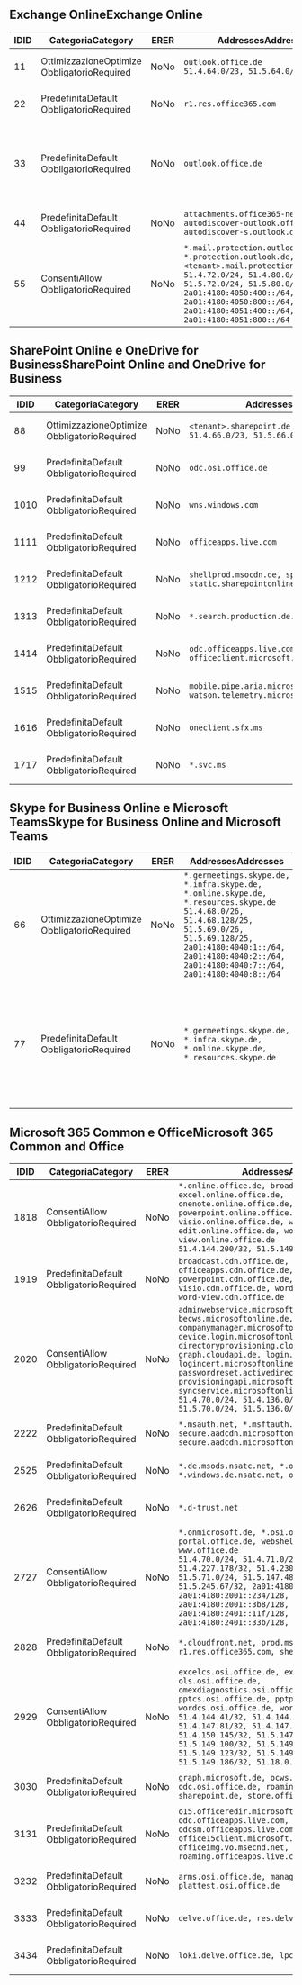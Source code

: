 <!--THIS FILE IS AUTOMATICALLY GENERATED. MANUAL CHANGES WILL BE OVERWRITTEN.-->
<!--Please contact the Office 365 Endpoints team with any questions.-->
<!--Germany endpoints version 2019062800-->
<!--File generated 2019-06-28 11:00:15.7010-->

## <a name="exchange-online"></a><span data-ttu-id="4cbbe-101">Exchange Online</span><span class="sxs-lookup"><span data-stu-id="4cbbe-101">Exchange Online</span></span>

<span data-ttu-id="4cbbe-102">ID</span><span class="sxs-lookup"><span data-stu-id="4cbbe-102">ID</span></span> | <span data-ttu-id="4cbbe-103">Categoria</span><span class="sxs-lookup"><span data-stu-id="4cbbe-103">Category</span></span> | <span data-ttu-id="4cbbe-104">ER</span><span class="sxs-lookup"><span data-stu-id="4cbbe-104">ER</span></span> | <span data-ttu-id="4cbbe-105">Addresses</span><span class="sxs-lookup"><span data-stu-id="4cbbe-105">Addresses</span></span> | <span data-ttu-id="4cbbe-106">Porte</span><span class="sxs-lookup"><span data-stu-id="4cbbe-106">Ports</span></span>
-- | -------------------- | -- | ------------------------------------------------------------------------------------------------------------------------------------------------------------------------------------------------------------------------------------------------------------ | -------------------------------
<span data-ttu-id="4cbbe-107">1</span><span class="sxs-lookup"><span data-stu-id="4cbbe-107">1</span></span> | <span data-ttu-id="4cbbe-108">Ottimizzazione</span><span class="sxs-lookup"><span data-stu-id="4cbbe-108">Optimize</span></span><BR><span data-ttu-id="4cbbe-109">Obbligatorio</span><span class="sxs-lookup"><span data-stu-id="4cbbe-109">Required</span></span> | <span data-ttu-id="4cbbe-110">No</span><span class="sxs-lookup"><span data-stu-id="4cbbe-110">No</span></span> | `outlook.office.de`<BR>`51.4.64.0/23, 51.5.64.0/23` | <span data-ttu-id="4cbbe-111">**TCP:** 443, 80</span><span class="sxs-lookup"><span data-stu-id="4cbbe-111">**TCP:** 443, 80</span></span>
<span data-ttu-id="4cbbe-112">2</span><span class="sxs-lookup"><span data-stu-id="4cbbe-112">2</span></span> | <span data-ttu-id="4cbbe-113">Predefinita</span><span class="sxs-lookup"><span data-stu-id="4cbbe-113">Default</span></span><BR><span data-ttu-id="4cbbe-114">Obbligatorio</span><span class="sxs-lookup"><span data-stu-id="4cbbe-114">Required</span></span> | <span data-ttu-id="4cbbe-115">No</span><span class="sxs-lookup"><span data-stu-id="4cbbe-115">No</span></span> | `r1.res.office365.com` | <span data-ttu-id="4cbbe-116">**TCP:** 443, 80</span><span class="sxs-lookup"><span data-stu-id="4cbbe-116">**TCP:** 443, 80</span></span>
<span data-ttu-id="4cbbe-117">3</span><span class="sxs-lookup"><span data-stu-id="4cbbe-117">3</span></span> | <span data-ttu-id="4cbbe-118">Predefinita</span><span class="sxs-lookup"><span data-stu-id="4cbbe-118">Default</span></span><BR><span data-ttu-id="4cbbe-119">Obbligatorio</span><span class="sxs-lookup"><span data-stu-id="4cbbe-119">Required</span></span> | <span data-ttu-id="4cbbe-120">No</span><span class="sxs-lookup"><span data-stu-id="4cbbe-120">No</span></span> | `outlook.office.de` | <span data-ttu-id="4cbbe-121">**TCP:** 143, 25, 587, 993, 995</span><span class="sxs-lookup"><span data-stu-id="4cbbe-121">**TCP:** 143, 25, 587, 993, 995</span></span>
<span data-ttu-id="4cbbe-122">4</span><span class="sxs-lookup"><span data-stu-id="4cbbe-122">4</span></span> | <span data-ttu-id="4cbbe-123">Predefinita</span><span class="sxs-lookup"><span data-stu-id="4cbbe-123">Default</span></span><BR><span data-ttu-id="4cbbe-124">Obbligatorio</span><span class="sxs-lookup"><span data-stu-id="4cbbe-124">Required</span></span> | <span data-ttu-id="4cbbe-125">No</span><span class="sxs-lookup"><span data-stu-id="4cbbe-125">No</span></span> | `attachments.office365-net.de, autodiscover-outlook.office.de, autodiscover-s.outlook.de` | <span data-ttu-id="4cbbe-126">**TCP:** 443, 80</span><span class="sxs-lookup"><span data-stu-id="4cbbe-126">**TCP:** 443, 80</span></span>
<span data-ttu-id="4cbbe-127">5</span><span class="sxs-lookup"><span data-stu-id="4cbbe-127">5</span></span> | <span data-ttu-id="4cbbe-128">Consenti</span><span class="sxs-lookup"><span data-stu-id="4cbbe-128">Allow</span></span><BR><span data-ttu-id="4cbbe-129">Obbligatorio</span><span class="sxs-lookup"><span data-stu-id="4cbbe-129">Required</span></span> | <span data-ttu-id="4cbbe-130">No</span><span class="sxs-lookup"><span data-stu-id="4cbbe-130">No</span></span> | `*.mail.protection.outlook.de, *.protection.outlook.de, <tenant>.mail.protection.outlook.de`<BR>`51.4.72.0/24, 51.4.80.0/27, 51.5.72.0/24, 51.5.80.0/27, 2a01:4180:4050:400::/64, 2a01:4180:4050:800::/64, 2a01:4180:4051:400::/64, 2a01:4180:4051:800::/64` | <span data-ttu-id="4cbbe-131">**TCP:** 25, 443</span><span class="sxs-lookup"><span data-stu-id="4cbbe-131">**TCP:** 25, 443</span></span>

## <a name="sharepoint-online-and-onedrive-for-business"></a><span data-ttu-id="4cbbe-132">SharePoint Online e OneDrive for Business</span><span class="sxs-lookup"><span data-stu-id="4cbbe-132">SharePoint Online and OneDrive for Business</span></span>

<span data-ttu-id="4cbbe-133">ID</span><span class="sxs-lookup"><span data-stu-id="4cbbe-133">ID</span></span> | <span data-ttu-id="4cbbe-134">Categoria</span><span class="sxs-lookup"><span data-stu-id="4cbbe-134">Category</span></span> | <span data-ttu-id="4cbbe-135">ER</span><span class="sxs-lookup"><span data-stu-id="4cbbe-135">ER</span></span> | <span data-ttu-id="4cbbe-136">Addresses</span><span class="sxs-lookup"><span data-stu-id="4cbbe-136">Addresses</span></span> | <span data-ttu-id="4cbbe-137">Porte</span><span class="sxs-lookup"><span data-stu-id="4cbbe-137">Ports</span></span>
-- | -------------------- | -- | ------------------------------------------------------------------------------ | ----------------
<span data-ttu-id="4cbbe-138">8</span><span class="sxs-lookup"><span data-stu-id="4cbbe-138">8</span></span> | <span data-ttu-id="4cbbe-139">Ottimizzazione</span><span class="sxs-lookup"><span data-stu-id="4cbbe-139">Optimize</span></span><BR><span data-ttu-id="4cbbe-140">Obbligatorio</span><span class="sxs-lookup"><span data-stu-id="4cbbe-140">Required</span></span> | <span data-ttu-id="4cbbe-141">No</span><span class="sxs-lookup"><span data-stu-id="4cbbe-141">No</span></span> | `<tenant>.sharepoint.de`<BR>`51.4.66.0/23, 51.5.66.0/23` | <span data-ttu-id="4cbbe-142">**TCP:** 443, 80</span><span class="sxs-lookup"><span data-stu-id="4cbbe-142">**TCP:** 443, 80</span></span>
<span data-ttu-id="4cbbe-143">9</span><span class="sxs-lookup"><span data-stu-id="4cbbe-143">9</span></span> | <span data-ttu-id="4cbbe-144">Predefinita</span><span class="sxs-lookup"><span data-stu-id="4cbbe-144">Default</span></span><BR><span data-ttu-id="4cbbe-145">Obbligatorio</span><span class="sxs-lookup"><span data-stu-id="4cbbe-145">Required</span></span> | <span data-ttu-id="4cbbe-146">No</span><span class="sxs-lookup"><span data-stu-id="4cbbe-146">No</span></span> | `odc.osi.office.de` | <span data-ttu-id="4cbbe-147">**TCP:** 443, 80</span><span class="sxs-lookup"><span data-stu-id="4cbbe-147">**TCP:** 443, 80</span></span>
<span data-ttu-id="4cbbe-148">10</span><span class="sxs-lookup"><span data-stu-id="4cbbe-148">10</span></span> | <span data-ttu-id="4cbbe-149">Predefinita</span><span class="sxs-lookup"><span data-stu-id="4cbbe-149">Default</span></span><BR><span data-ttu-id="4cbbe-150">Obbligatorio</span><span class="sxs-lookup"><span data-stu-id="4cbbe-150">Required</span></span> | <span data-ttu-id="4cbbe-151">No</span><span class="sxs-lookup"><span data-stu-id="4cbbe-151">No</span></span> | `wns.windows.com` | <span data-ttu-id="4cbbe-152">**TCP:** 443, 80</span><span class="sxs-lookup"><span data-stu-id="4cbbe-152">**TCP:** 443, 80</span></span>
<span data-ttu-id="4cbbe-153">11</span><span class="sxs-lookup"><span data-stu-id="4cbbe-153">11</span></span> | <span data-ttu-id="4cbbe-154">Predefinita</span><span class="sxs-lookup"><span data-stu-id="4cbbe-154">Default</span></span><BR><span data-ttu-id="4cbbe-155">Obbligatorio</span><span class="sxs-lookup"><span data-stu-id="4cbbe-155">Required</span></span> | <span data-ttu-id="4cbbe-156">No</span><span class="sxs-lookup"><span data-stu-id="4cbbe-156">No</span></span> | `officeapps.live.com` | <span data-ttu-id="4cbbe-157">**TCP:** 443, 80</span><span class="sxs-lookup"><span data-stu-id="4cbbe-157">**TCP:** 443, 80</span></span>
<span data-ttu-id="4cbbe-158">12</span><span class="sxs-lookup"><span data-stu-id="4cbbe-158">12</span></span> | <span data-ttu-id="4cbbe-159">Predefinita</span><span class="sxs-lookup"><span data-stu-id="4cbbe-159">Default</span></span><BR><span data-ttu-id="4cbbe-160">Obbligatorio</span><span class="sxs-lookup"><span data-stu-id="4cbbe-160">Required</span></span> | <span data-ttu-id="4cbbe-161">No</span><span class="sxs-lookup"><span data-stu-id="4cbbe-161">No</span></span> | `shellprod.msocdn.de, spoprod-a.akamaihd.net, static.sharepointonline.com` | <span data-ttu-id="4cbbe-162">**TCP:** 443, 80</span><span class="sxs-lookup"><span data-stu-id="4cbbe-162">**TCP:** 443, 80</span></span>
<span data-ttu-id="4cbbe-163">13</span><span class="sxs-lookup"><span data-stu-id="4cbbe-163">13</span></span> | <span data-ttu-id="4cbbe-164">Predefinita</span><span class="sxs-lookup"><span data-stu-id="4cbbe-164">Default</span></span><BR><span data-ttu-id="4cbbe-165">Obbligatorio</span><span class="sxs-lookup"><span data-stu-id="4cbbe-165">Required</span></span> | <span data-ttu-id="4cbbe-166">No</span><span class="sxs-lookup"><span data-stu-id="4cbbe-166">No</span></span> | `*.search.production.de.azuretrafficmanager.de` | <span data-ttu-id="4cbbe-167">**TCP:** 443</span><span class="sxs-lookup"><span data-stu-id="4cbbe-167">**TCP:** 443</span></span>
<span data-ttu-id="4cbbe-168">14</span><span class="sxs-lookup"><span data-stu-id="4cbbe-168">14</span></span> | <span data-ttu-id="4cbbe-169">Predefinita</span><span class="sxs-lookup"><span data-stu-id="4cbbe-169">Default</span></span><BR><span data-ttu-id="4cbbe-170">Obbligatorio</span><span class="sxs-lookup"><span data-stu-id="4cbbe-170">Required</span></span> | <span data-ttu-id="4cbbe-171">No</span><span class="sxs-lookup"><span data-stu-id="4cbbe-171">No</span></span> | `odc.officeapps.live.com, officeclient.microsoft.com` | <span data-ttu-id="4cbbe-172">**TCP:** 443, 80</span><span class="sxs-lookup"><span data-stu-id="4cbbe-172">**TCP:** 443, 80</span></span>
<span data-ttu-id="4cbbe-173">15</span><span class="sxs-lookup"><span data-stu-id="4cbbe-173">15</span></span> | <span data-ttu-id="4cbbe-174">Predefinita</span><span class="sxs-lookup"><span data-stu-id="4cbbe-174">Default</span></span><BR><span data-ttu-id="4cbbe-175">Obbligatorio</span><span class="sxs-lookup"><span data-stu-id="4cbbe-175">Required</span></span> | <span data-ttu-id="4cbbe-176">No</span><span class="sxs-lookup"><span data-stu-id="4cbbe-176">No</span></span> | `mobile.pipe.aria.microsoft.com, ssw.live.com, watson.telemetry.microsoft.com` | <span data-ttu-id="4cbbe-177">**TCP:** 443, 80</span><span class="sxs-lookup"><span data-stu-id="4cbbe-177">**TCP:** 443, 80</span></span>
<span data-ttu-id="4cbbe-178">16</span><span class="sxs-lookup"><span data-stu-id="4cbbe-178">16</span></span> | <span data-ttu-id="4cbbe-179">Predefinita</span><span class="sxs-lookup"><span data-stu-id="4cbbe-179">Default</span></span><BR><span data-ttu-id="4cbbe-180">Obbligatorio</span><span class="sxs-lookup"><span data-stu-id="4cbbe-180">Required</span></span> | <span data-ttu-id="4cbbe-181">No</span><span class="sxs-lookup"><span data-stu-id="4cbbe-181">No</span></span> | `oneclient.sfx.ms` | <span data-ttu-id="4cbbe-182">**TCP:** 443, 80</span><span class="sxs-lookup"><span data-stu-id="4cbbe-182">**TCP:** 443, 80</span></span>
<span data-ttu-id="4cbbe-183">17</span><span class="sxs-lookup"><span data-stu-id="4cbbe-183">17</span></span> | <span data-ttu-id="4cbbe-184">Predefinita</span><span class="sxs-lookup"><span data-stu-id="4cbbe-184">Default</span></span><BR><span data-ttu-id="4cbbe-185">Obbligatorio</span><span class="sxs-lookup"><span data-stu-id="4cbbe-185">Required</span></span> | <span data-ttu-id="4cbbe-186">No</span><span class="sxs-lookup"><span data-stu-id="4cbbe-186">No</span></span> | `*.svc.ms` | <span data-ttu-id="4cbbe-187">**TCP:** 443, 80</span><span class="sxs-lookup"><span data-stu-id="4cbbe-187">**TCP:** 443, 80</span></span>

## <a name="skype-for-business-online-and-microsoft-teams"></a><span data-ttu-id="4cbbe-188">Skype for Business Online e Microsoft Teams</span><span class="sxs-lookup"><span data-stu-id="4cbbe-188">Skype for Business Online and Microsoft Teams</span></span>

<span data-ttu-id="4cbbe-189">ID</span><span class="sxs-lookup"><span data-stu-id="4cbbe-189">ID</span></span> | <span data-ttu-id="4cbbe-190">Categoria</span><span class="sxs-lookup"><span data-stu-id="4cbbe-190">Category</span></span> | <span data-ttu-id="4cbbe-191">ER</span><span class="sxs-lookup"><span data-stu-id="4cbbe-191">ER</span></span> | <span data-ttu-id="4cbbe-192">Addresses</span><span class="sxs-lookup"><span data-stu-id="4cbbe-192">Addresses</span></span> | <span data-ttu-id="4cbbe-193">Porte</span><span class="sxs-lookup"><span data-stu-id="4cbbe-193">Ports</span></span>
-- | -------------------- | -- | ----------------------------------------------------------------------------------------------------------------------------------------------------------------------------------------------------------------------------------------------- | --------------------------------------------------
<span data-ttu-id="4cbbe-194">6</span><span class="sxs-lookup"><span data-stu-id="4cbbe-194">6</span></span> | <span data-ttu-id="4cbbe-195">Ottimizzazione</span><span class="sxs-lookup"><span data-stu-id="4cbbe-195">Optimize</span></span><BR><span data-ttu-id="4cbbe-196">Obbligatorio</span><span class="sxs-lookup"><span data-stu-id="4cbbe-196">Required</span></span> | <span data-ttu-id="4cbbe-197">No</span><span class="sxs-lookup"><span data-stu-id="4cbbe-197">No</span></span> | `*.germeetings.skype.de, *.infra.skype.de, *.online.skype.de, *.resources.skype.de`<BR>`51.4.68.0/26, 51.4.68.128/25, 51.5.69.0/26, 51.5.69.128/25, 2a01:4180:4040:1::/64, 2a01:4180:4040:2::/64, 2a01:4180:4040:7::/64, 2a01:4180:4040:8::/64` | <span data-ttu-id="4cbbe-198">**TCP:** 443, 80</span><span class="sxs-lookup"><span data-stu-id="4cbbe-198">**TCP:** 443, 80</span></span><BR><span data-ttu-id="4cbbe-199">**UDP:** 3478</span><span class="sxs-lookup"><span data-stu-id="4cbbe-199">**UDP:** 3478</span></span>
<span data-ttu-id="4cbbe-200">7</span><span class="sxs-lookup"><span data-stu-id="4cbbe-200">7</span></span> | <span data-ttu-id="4cbbe-201">Predefinita</span><span class="sxs-lookup"><span data-stu-id="4cbbe-201">Default</span></span><BR><span data-ttu-id="4cbbe-202">Obbligatorio</span><span class="sxs-lookup"><span data-stu-id="4cbbe-202">Required</span></span> | <span data-ttu-id="4cbbe-203">No</span><span class="sxs-lookup"><span data-stu-id="4cbbe-203">No</span></span> | `*.germeetings.skype.de, *.infra.skype.de, *.online.skype.de, *.resources.skype.de` | <span data-ttu-id="4cbbe-204">**TCP:** 5061, 50000-59999</span><span class="sxs-lookup"><span data-stu-id="4cbbe-204">**TCP:** 5061, 50000-59999</span></span><BR><span data-ttu-id="4cbbe-205">**UDP:** 50000-59999</span><span class="sxs-lookup"><span data-stu-id="4cbbe-205">**UDP:** 50000-59999</span></span>

## <a name="microsoft-365-common-and-office"></a><span data-ttu-id="4cbbe-206">Microsoft 365 Common e Office</span><span class="sxs-lookup"><span data-stu-id="4cbbe-206">Microsoft 365 Common and Office</span></span>

<span data-ttu-id="4cbbe-207">ID</span><span class="sxs-lookup"><span data-stu-id="4cbbe-207">ID</span></span> | <span data-ttu-id="4cbbe-208">Categoria</span><span class="sxs-lookup"><span data-stu-id="4cbbe-208">Category</span></span> | <span data-ttu-id="4cbbe-209">ER</span><span class="sxs-lookup"><span data-stu-id="4cbbe-209">ER</span></span> | <span data-ttu-id="4cbbe-210">Addresses</span><span class="sxs-lookup"><span data-stu-id="4cbbe-210">Addresses</span></span> | <span data-ttu-id="4cbbe-211">Porte</span><span class="sxs-lookup"><span data-stu-id="4cbbe-211">Ports</span></span>
-- | ------------------- | -- | ---------------------------------------------------------------------------------------------------------------------------------------------------------------------------------------------------------------------------------------------------------------------------------------------------------------------------------------------------------------------------------------------------------------------------------------------------------------------------------- | ----------------
<span data-ttu-id="4cbbe-212">18</span><span class="sxs-lookup"><span data-stu-id="4cbbe-212">18</span></span> | <span data-ttu-id="4cbbe-213">Consenti</span><span class="sxs-lookup"><span data-stu-id="4cbbe-213">Allow</span></span><BR><span data-ttu-id="4cbbe-214">Obbligatorio</span><span class="sxs-lookup"><span data-stu-id="4cbbe-214">Required</span></span> | <span data-ttu-id="4cbbe-215">No</span><span class="sxs-lookup"><span data-stu-id="4cbbe-215">No</span></span> | `*.online.office.de, broadcast.online.office.de, excel.online.office.de, onenote.online.office.de, powerpoint.online.office.de, visio.online.office.de, word-edit.online.office.de, word-view.online.office.de`<BR>`51.4.144.200/32, 51.5.149.3/32, 51.18.16.0/23` | <span data-ttu-id="4cbbe-216">**TCP:** 443</span><span class="sxs-lookup"><span data-stu-id="4cbbe-216">**TCP:** 443</span></span>
<span data-ttu-id="4cbbe-217">19</span><span class="sxs-lookup"><span data-stu-id="4cbbe-217">19</span></span> | <span data-ttu-id="4cbbe-218">Predefinita</span><span class="sxs-lookup"><span data-stu-id="4cbbe-218">Default</span></span><BR><span data-ttu-id="4cbbe-219">Obbligatorio</span><span class="sxs-lookup"><span data-stu-id="4cbbe-219">Required</span></span> | <span data-ttu-id="4cbbe-220">No</span><span class="sxs-lookup"><span data-stu-id="4cbbe-220">No</span></span> | `broadcast.cdn.office.de, excel.cdn.office.de, officeapps.cdn.office.de, onenote.cdn.office.de, powerpoint.cdn.office.de, view.cdn.office.de, visio.cdn.office.de, word-edit.cdn.office.de, word-view.cdn.office.de` | <span data-ttu-id="4cbbe-221">**TCP:** 443</span><span class="sxs-lookup"><span data-stu-id="4cbbe-221">**TCP:** 443</span></span>
<span data-ttu-id="4cbbe-222">20</span><span class="sxs-lookup"><span data-stu-id="4cbbe-222">20</span></span> | <span data-ttu-id="4cbbe-223">Consenti</span><span class="sxs-lookup"><span data-stu-id="4cbbe-223">Allow</span></span><BR><span data-ttu-id="4cbbe-224">Obbligatorio</span><span class="sxs-lookup"><span data-stu-id="4cbbe-224">Required</span></span> | <span data-ttu-id="4cbbe-225">No</span><span class="sxs-lookup"><span data-stu-id="4cbbe-225">No</span></span> | `adminwebservice.microsoftonline.de, becws.microsoftonline.de, companymanager.microsoftonline.de, device.login.microsoftonline.de, directoryprovisioning.cloudapi.de, graph.cloudapi.de, login.microsoftonline.de, logincert.microsoftonline.de, pas.cloudapi.de, passwordreset.activedirectory.microsoftazure.de, provisioningapi.microsoftonline.de, syncservice.microsoftonline.de`<BR>`51.4.70.0/24, 51.4.136.0/24, 51.4.144.0/24, 51.5.70.0/24, 51.5.136.0/24, 51.5.144.0/24` | <span data-ttu-id="4cbbe-226">**TCP:** 443, 80</span><span class="sxs-lookup"><span data-stu-id="4cbbe-226">**TCP:** 443, 80</span></span>
<span data-ttu-id="4cbbe-227">22</span><span class="sxs-lookup"><span data-stu-id="4cbbe-227">22</span></span> | <span data-ttu-id="4cbbe-228">Predefinita</span><span class="sxs-lookup"><span data-stu-id="4cbbe-228">Default</span></span><BR><span data-ttu-id="4cbbe-229">Obbligatorio</span><span class="sxs-lookup"><span data-stu-id="4cbbe-229">Required</span></span> | <span data-ttu-id="4cbbe-230">No</span><span class="sxs-lookup"><span data-stu-id="4cbbe-230">No</span></span> | `*.msauth.net, *.msftauth.net, secure.aadcdn.microsoftonline-p.com, secure.aadcdn.microsoftonline-p.de` | <span data-ttu-id="4cbbe-231">**TCP:** 443, 80</span><span class="sxs-lookup"><span data-stu-id="4cbbe-231">**TCP:** 443, 80</span></span>
<span data-ttu-id="4cbbe-232">25</span><span class="sxs-lookup"><span data-stu-id="4cbbe-232">25</span></span> | <span data-ttu-id="4cbbe-233">Predefinita</span><span class="sxs-lookup"><span data-stu-id="4cbbe-233">Default</span></span><BR><span data-ttu-id="4cbbe-234">Obbligatorio</span><span class="sxs-lookup"><span data-stu-id="4cbbe-234">Required</span></span> | <span data-ttu-id="4cbbe-235">No</span><span class="sxs-lookup"><span data-stu-id="4cbbe-235">No</span></span> | `*.de.msods.nsatc.net, *.office.de.akadns.net, *.windows.de.nsatc.net, officehome.msocdn.de` | <span data-ttu-id="4cbbe-236">**TCP:** 443, 80</span><span class="sxs-lookup"><span data-stu-id="4cbbe-236">**TCP:** 443, 80</span></span>
<span data-ttu-id="4cbbe-237">26</span><span class="sxs-lookup"><span data-stu-id="4cbbe-237">26</span></span> | <span data-ttu-id="4cbbe-238">Predefinita</span><span class="sxs-lookup"><span data-stu-id="4cbbe-238">Default</span></span><BR><span data-ttu-id="4cbbe-239">Obbligatorio</span><span class="sxs-lookup"><span data-stu-id="4cbbe-239">Required</span></span> | <span data-ttu-id="4cbbe-240">No</span><span class="sxs-lookup"><span data-stu-id="4cbbe-240">No</span></span> | `*.d-trust.net` | <span data-ttu-id="4cbbe-241">**TCP:** 443, 80</span><span class="sxs-lookup"><span data-stu-id="4cbbe-241">**TCP:** 443, 80</span></span>
<span data-ttu-id="4cbbe-242">27</span><span class="sxs-lookup"><span data-stu-id="4cbbe-242">27</span></span> | <span data-ttu-id="4cbbe-243">Consenti</span><span class="sxs-lookup"><span data-stu-id="4cbbe-243">Allow</span></span><BR><span data-ttu-id="4cbbe-244">Obbligatorio</span><span class="sxs-lookup"><span data-stu-id="4cbbe-244">Required</span></span> | <span data-ttu-id="4cbbe-245">No</span><span class="sxs-lookup"><span data-stu-id="4cbbe-245">No</span></span> | `*.onmicrosoft.de, *.osi.office.de, office.de, portal.office.de, webshell.suite.office.de, www.office.de`<BR>`51.4.70.0/24, 51.4.71.0/24, 51.4.226.115/32, 51.4.227.178/32, 51.4.230.178/32, 51.5.70.0/24, 51.5.71.0/24, 51.5.147.48/32, 51.5.242.163/32, 51.5.245.67/32, 2a01:4180:2001::92/128, 2a01:4180:2001::234/128, 2a01:4180:2001::3b8/128, 2a01:4180:2401::11f/128, 2a01:4180:2401::33b/128, 2a01:4180:2401::55b/128` | <span data-ttu-id="4cbbe-246">**TCP:** 443, 80</span><span class="sxs-lookup"><span data-stu-id="4cbbe-246">**TCP:** 443, 80</span></span>
<span data-ttu-id="4cbbe-247">28</span><span class="sxs-lookup"><span data-stu-id="4cbbe-247">28</span></span> | <span data-ttu-id="4cbbe-248">Predefinita</span><span class="sxs-lookup"><span data-stu-id="4cbbe-248">Default</span></span><BR><span data-ttu-id="4cbbe-249">Obbligatorio</span><span class="sxs-lookup"><span data-stu-id="4cbbe-249">Required</span></span> | <span data-ttu-id="4cbbe-250">No</span><span class="sxs-lookup"><span data-stu-id="4cbbe-250">No</span></span> | `*.cloudfront.net, prod.msocdn.de, r1.res.office365.com, shellprod.msocdn.de` | <span data-ttu-id="4cbbe-251">**TCP:** 443, 80</span><span class="sxs-lookup"><span data-stu-id="4cbbe-251">**TCP:** 443, 80</span></span>
<span data-ttu-id="4cbbe-252">29</span><span class="sxs-lookup"><span data-stu-id="4cbbe-252">29</span></span> | <span data-ttu-id="4cbbe-253">Consenti</span><span class="sxs-lookup"><span data-stu-id="4cbbe-253">Allow</span></span><BR><span data-ttu-id="4cbbe-254">Obbligatorio</span><span class="sxs-lookup"><span data-stu-id="4cbbe-254">Required</span></span> | <span data-ttu-id="4cbbe-255">No</span><span class="sxs-lookup"><span data-stu-id="4cbbe-255">No</span></span> | `excelcs.osi.office.de, excelps.osi.office.de, ols.osi.office.de, omexdiagnostics.osi.office.de, pptcs.osi.office.de, pptps.osi.office.de, wordcs.osi.office.de, wordps.osi.office.de`<BR>`51.4.144.41/32, 51.4.144.174/32, 51.4.145.38/32, 51.4.147.81/32, 51.4.147.233/32, 51.4.148.12/32, 51.4.150.145/32, 51.5.147.242/32, 51.5.149.100/32, 51.5.149.119/32, 51.5.149.123/32, 51.5.149.180/32, 51.5.149.186/32, 51.18.0.0/21` | <span data-ttu-id="4cbbe-256">**TCP:** 443, 80</span><span class="sxs-lookup"><span data-stu-id="4cbbe-256">**TCP:** 443, 80</span></span>
<span data-ttu-id="4cbbe-257">30</span><span class="sxs-lookup"><span data-stu-id="4cbbe-257">30</span></span> | <span data-ttu-id="4cbbe-258">Predefinita</span><span class="sxs-lookup"><span data-stu-id="4cbbe-258">Default</span></span><BR><span data-ttu-id="4cbbe-259">Obbligatorio</span><span class="sxs-lookup"><span data-stu-id="4cbbe-259">Required</span></span> | <span data-ttu-id="4cbbe-260">No</span><span class="sxs-lookup"><span data-stu-id="4cbbe-260">No</span></span> | `graph.microsoft.de, ocws.osi.office.de, odc.osi.office.de, roaming.osi.office.de, sharepoint.de, store.office.de` | <span data-ttu-id="4cbbe-261">**TCP:** 443, 80</span><span class="sxs-lookup"><span data-stu-id="4cbbe-261">**TCP:** 443, 80</span></span>
<span data-ttu-id="4cbbe-262">31</span><span class="sxs-lookup"><span data-stu-id="4cbbe-262">31</span></span> | <span data-ttu-id="4cbbe-263">Predefinita</span><span class="sxs-lookup"><span data-stu-id="4cbbe-263">Default</span></span><BR><span data-ttu-id="4cbbe-264">Obbligatorio</span><span class="sxs-lookup"><span data-stu-id="4cbbe-264">Required</span></span> | <span data-ttu-id="4cbbe-265">No</span><span class="sxs-lookup"><span data-stu-id="4cbbe-265">No</span></span> | `o15.officeredir.microsoft.com, odc.officeapps.live.com, odcsm.officeapps.live.com, office.microsoft.com, office15client.microsoft.com, officeimg.vo.msecnd.net, roaming.officeapps.live.com` | <span data-ttu-id="4cbbe-266">**TCP:** 443, 80</span><span class="sxs-lookup"><span data-stu-id="4cbbe-266">**TCP:** 443, 80</span></span>
<span data-ttu-id="4cbbe-267">32</span><span class="sxs-lookup"><span data-stu-id="4cbbe-267">32</span></span> | <span data-ttu-id="4cbbe-268">Predefinita</span><span class="sxs-lookup"><span data-stu-id="4cbbe-268">Default</span></span><BR><span data-ttu-id="4cbbe-269">Obbligatorio</span><span class="sxs-lookup"><span data-stu-id="4cbbe-269">Required</span></span> | <span data-ttu-id="4cbbe-270">No</span><span class="sxs-lookup"><span data-stu-id="4cbbe-270">No</span></span> | `arms.osi.office.de, manage.osi.office.de, plattest.osi.office.de` | <span data-ttu-id="4cbbe-271">**TCP:** 443, 80</span><span class="sxs-lookup"><span data-stu-id="4cbbe-271">**TCP:** 443, 80</span></span>
<span data-ttu-id="4cbbe-272">33</span><span class="sxs-lookup"><span data-stu-id="4cbbe-272">33</span></span> | <span data-ttu-id="4cbbe-273">Predefinita</span><span class="sxs-lookup"><span data-stu-id="4cbbe-273">Default</span></span><BR><span data-ttu-id="4cbbe-274">Obbligatorio</span><span class="sxs-lookup"><span data-stu-id="4cbbe-274">Required</span></span> | <span data-ttu-id="4cbbe-275">No</span><span class="sxs-lookup"><span data-stu-id="4cbbe-275">No</span></span> | `delve.office.de, res.delve.office.com` | <span data-ttu-id="4cbbe-276">**TCP:** 443</span><span class="sxs-lookup"><span data-stu-id="4cbbe-276">**TCP:** 443</span></span>
<span data-ttu-id="4cbbe-277">34</span><span class="sxs-lookup"><span data-stu-id="4cbbe-277">34</span></span> | <span data-ttu-id="4cbbe-278">Predefinita</span><span class="sxs-lookup"><span data-stu-id="4cbbe-278">Default</span></span><BR><span data-ttu-id="4cbbe-279">Obbligatorio</span><span class="sxs-lookup"><span data-stu-id="4cbbe-279">Required</span></span> | <span data-ttu-id="4cbbe-280">No</span><span class="sxs-lookup"><span data-stu-id="4cbbe-280">No</span></span> | `loki.delve.office.de, lpcres.delve.office.com` | <span data-ttu-id="4cbbe-281">**TCP:** 443</span><span class="sxs-lookup"><span data-stu-id="4cbbe-281">**TCP:** 443</span></span>

